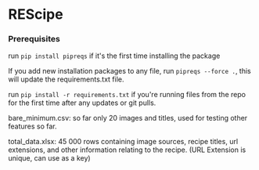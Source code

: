 # REScipe

### Prerequisites

run `pip install pipreqs` if it's the first time installing the package

If you add new installation packages to any file, run `pipreqs --force .`, this will update the requirements.txt file.

run `pip install -r requirements.txt` if you're running files from the repo for the first time after any updates or git pulls. 

bare_minimum.csv: so far only 20 images and titles, used for testing other features so far.

total_data.xlsx: 45 000 rows containing image sources, recipe titles, url extensions, and other information relating to the recipe. (URL Extension is unique, can use as a key)
